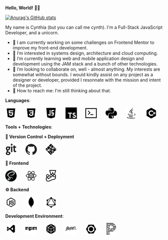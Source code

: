 **Hello, World!** 👋🏾

[![Anurag's GitHub stats](https://github-readme-stats.vercel.app/api?username=likelytwitchdollop&show_icons=true&theme=graywhite)](https://github.com/anuraghazra/github-readme-stats)

My name is Cynthia (but you can call me cynth). I'm a Full-Stack JavaScript Developer, and a unicorn.

- 👀 I am currently working on some challenges on Frontend Mentor to improve my front-end development.
- 👀 I’m interested in systems design, architecture and cloud computing.
- 👀 I’m currently learning web and mobile application design and development using the JAM stack and a bunch of other technologies.
- 👀 I’m looking to collaborate on, well - almost anything. My interests are somewhat without bounds. I would kindly assist on any project as a designer or developer, provided I resonnate with the mission and intent of the project.
- 👀 How to reach me:  I'm still thinking about that.

**Languages**:
<p float="left">
  <img src="./assets/html-1.png" alt="HTML" width="36px" height="36px">
  &nbsp;&nbsp;&nbsp;&nbsp;&nbsp;
  <img src="./assets/css-1.png" alt="CSS" width="36px" height="36px">
  &nbsp;&nbsp;&nbsp;&nbsp;&nbsp;
  <img src="./assets/javascript-1.png" alt="JavaScript" width="36px" height="36px">
  &nbsp;&nbsp;&nbsp;&nbsp;&nbsp;
  <img src="./assets/typescript-1.png" alt="TypeScript" width="36px" height="36px">
  &nbsp;&nbsp;&nbsp;&nbsp;&nbsp;
  <img src="./assets/bash-1.png" alt="Bash" width="36px" height="36px">
  &nbsp;&nbsp;&nbsp;&nbsp;&nbsp;
  <img src="./assets/python-1.png" alt="Python" width="36px" height="36px">
  &nbsp;&nbsp;&nbsp;&nbsp;&nbsp;
  <img src="./assets/java-1.png" alt="Java" width="36px" height="36px">
  &nbsp;&nbsp;&nbsp;&nbsp;&nbsp;
  <img src="./assets/csharp-2.png" alt="C#" width="36px" height="36px">
</p>

**Tools + Technologies**:

**🚀 Version Control + Deployment**
<p float="left">
  <img src="./assets/git-1.png" alt="Git" width="36px" height="36px">
  &nbsp;&nbsp;&nbsp;&nbsp;&nbsp;
  <img src="./assets/github-1.png" alt="GitHub" width="36px" height="36px">
  &nbsp;&nbsp;&nbsp;&nbsp;&nbsp;
  <img src="./assets/netlify-1.png" alt="Netlify" width="36px" height="36px">
</p>

**🎨 Frontend**
<p float="left">
  <img src="./assets/sass-1.png" alt="Sass" width="36px" height="36px">
  &nbsp;&nbsp;&nbsp;&nbsp;&nbsp;
  <img src="./assets/react-1.png" alt="React.js" width="36px" height="36px">
  &nbsp;&nbsp;&nbsp;&nbsp;&nbsp;
  <img src="./assets/jest-1.png" alt="Jest" width="36px" height="36px">
</p>

**⚙ Backend**
<p float="left">
  <img src="./assets/nodejs-1.png" alt="Node.js" width="36px" height="36px">
  &nbsp;&nbsp;&nbsp;&nbsp;&nbsp;
  <img src="./assets/mongodb-1.png" alt="MongoDB" width="36px" height="36px">
  &nbsp;&nbsp;&nbsp;&nbsp;&nbsp;
  <img src="./assets/graphql-1.png" alt="GraphQL" width="36px" height="36px">
</p>

**Development Environment**:
<p float="left">
  <img src="./assets/vs-code-1.png" alt="VS Code" width="36px" height="36px">
  &nbsp;&nbsp;&nbsp;&nbsp;&nbsp;
  <img src="./assets/npm-1.png" alt="nmp" width="36px" height="36px">
  &nbsp;&nbsp;&nbsp;&nbsp;&nbsp;
  <img src="./assets/webpack-1.png" alt="Webpack" width="36px" height="36px">
  &nbsp;&nbsp;&nbsp;&nbsp;&nbsp;
  <img src="./assets/babel-1.png" alt="Babel" width="36px" height="36px">
  &nbsp;&nbsp;&nbsp;&nbsp;&nbsp;
  <img src="./assets/eslint-1.png" alt="ES Lint" width="36px" height="36px">
  &nbsp;&nbsp;&nbsp;&nbsp;&nbsp;
  <img src="./assets/prettier-1.png" alt="Prettier" width="36px" height="36px">
</p>

<!---
**Attributtions**:
<div>Icons made by <a href="https://www.freepik.com" title="Freepik">Freepik</a> from <a href="https://www.flaticon.com/" title="Flaticon">www.flaticon.com</a></div>
--->

<!---
likelytwitchdollop/likelytwitchdollop is a ✨ special ✨ repository because its `README.md` (this file) appears on your GitHub profile.
You can click the Preview link to take a look at your changes.
--->
